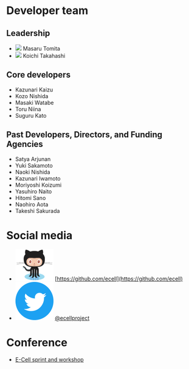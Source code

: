 # Developer team

## Leadership

- ![](http://www.gcoe-metabo.keio.ac.jp/member/tomita/img/ph.jpg) Masaru Tomita 
- ![](http://www.qbic.riken.jp/japanese/research/outline/img/Takahashi200_2.jpg) Koichi Takahashi

## Core developers

- Kazunari Kaizu
- Kozo Nishida
- Masaki Watabe
- Toru Niina
- Suguru Kato

## Past Developers, Directors, and Funding Agencies

- Satya Arjunan
- Yuki Sakamoto
- Naoki Nishida
- Kazunari Iwamoto
- Moriyoshi Koizumi
- Yasuhiro Naito
- Hitomi Sano
- Naohiro Aota
- Takeshi Sakurada

# Social media

- <img src="./octocat.png" width="100" /> [https://github.com/ecell](https://github.com/ecell)
- <img src="./twitter.png" width="100" /> [@ecellproject](https://twitter.com/ecellproject)

# Conference

- [E-Cell sprint and workshop](https://ecellja.wordpress.com/)
